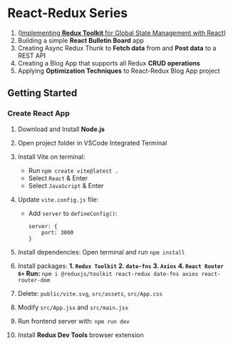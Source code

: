 # React-Redux Series

1. ([Implementing **Redux Toolkit** for Global State Management with React](https://github.com/webQbe/redux_toolkit))
2. Building a simple **React Bulletin Board** app
3. Creating Async Redux Thunk to **Fetch data** from and **Post data** to a REST API
4. Creating a Blog App that supports all Redux **CRUD operations**
5. Applying **Optimization Techniques** to React-Redux Blog App project


## Getting Started 

### Create React App

1. Download and Install **Node.js**
2. Open project folder in VSCode Integrated Terminal

3. Install Vite on terminal:
    - Run `npm create vite@latest .`
    - Select `React` & Enter
    - Select `JavaScript` & Enter

4. Update `vite.config.js` file:
    - Add `server` to `defineConfig()`:
        ```
        server: { 
            port: 3000
        }
        ```
        
5. Install dependencies: Open terminal and run `npm install`

6. Install packages: 
    **1. `Redux Toolkit`** 
    **2. `date-fns`** 
    **3. `Axios`**
    **4. `React Router 6+`**
    **Run:** `npm i @reduxjs/toolkit react-redux date-fns axios react-router-dom`

7. Delete: `public/vite.svg`, `src/assets`, `src/App.css`
8. Modify `src/App.jsx` and `src/main.jsx`
9. Run frontend server with: `npm run dev`
10. Install **Redux Dev Tools** browser extension
